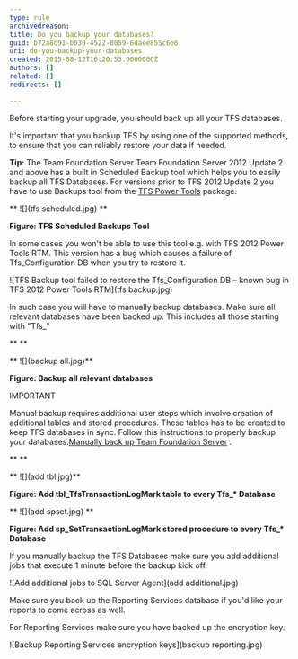 ```yaml
---
type: rule
archivedreason: 
title: Do you backup your databases?
guid: b72a8d91-b030-4522-8059-6daee855c6e6
uri: do-you-backup-your-databases
created: 2015-08-12T16:20:53.0000000Z
authors: []
related: []
redirects: []

---
```


Before starting your upgrade, you should back up all your TFS databases.

It's important that you backup TFS by using one of the supported methods, to ensure that you can reliably restore your data if needed.

<!--endintro-->

**Tip:** The Team Foundation Server Team Foundation Server 2012 Update 2 and above has a built in Scheduled Backup tool which helps you to easily backup all TFS Databases. For versions prior to TFS 2012 Update 2 you have to use Backups tool from the [TFS Power Tools](http://visualstudiogallery.msdn.microsoft.com/b1ef7eb2-e084-4cb8-9bc7-06c3bad9148f)   package.

**
![](tfs scheduled.jpg)
**

**Figure: TFS Scheduled Backups Tool**

In some cases you won't be able to use this tool e.g. with TFS 2012 Power Tools RTM. This version has a bug which causes a failure of Tfs\_Configuration DB when you try to restore it.


![TFS Backup tool failed to restore the Tfs\_Configuration DB – known bug in TFS 2012 Power Tools RTM](tfs backup.jpg)

In such case you will have to manually backup databases. Make sure all relevant databases have been backed up. This includes all those starting with "Tfs\_"

**
**

**
![](backup all.jpg)**

**Figure: Backup all relevant databases**

IMPORTANT

Manual backup requires additional user steps which involve creation of additional tables and stored procedures. These tables has to be created to keep TFS databases in sync.
 Follow this instructions to properly backup your databases:[Manually back up Team Foundation Server](http://msdn.microsoft.com/en-us/library/ms253070.aspx)  .

**
**

**
![](add tbl.jpg)**

**Figure: Add tbl\_TfsTransactionLogMark table to every Tfs\_\* Database**

**
![](add spset.jpg)
**

**Figure: Add sp\_SetTransactionLogMark stored procedure to every Tfs\_\* Database**

If you manually backup the TFS Databases make sure you add additional jobs that execute 1 minute before the backup kick off.


![Add additional jobs to SQL Server Agent](add additional.jpg)

Make sure you back up the Reporting Services database if you'd like your reports to come across as well.

For Reporting Services make sure you have backed up the encryption key.


![Backup Reporting Services encryption keys](backup reporting.jpg)
